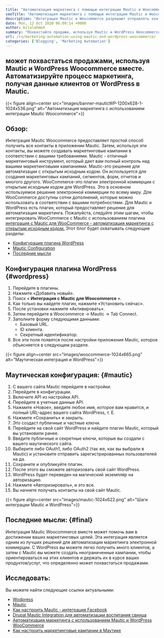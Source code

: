 ```yaml
---
title: "Автоматизация маркетинга с помощью интеграции Mautic и Woocommerce" 
seoTitle: "Автоматизация маркетинга с помощью интеграции Mautic и Woocommerce" 
description: "Интеграция Mautic и Woocommerce разрешают отправлять контактную информацию с сайтов WordPress в Mautic. Это помогает продвигать продукты через приложение Mautic." 
date: Mon, 12 Oct 2020 06:09:14 +0000
author: bilalahmed
summary: "Похвастайте продажи, используя Mautic и WordPress Woocommerce вместе. Автоматизируйте процесс маркетинга путем извлечения данных клиентов от WordPress в Mautic." 
url: /ru/marketing-automation-using-mautic-and-wordpress-woocommerce/
categories: ['Blogging', 'Marketing Automation']
---
```


## может похвастаться продажами, используя Mautic и WordPress Woocommerce вместе. Автоматизируйте процесс маркетинга, получая данные клиентов от WordPress в Mautic.

{{< figure align=center src="images/banner-mauticWP-1200x628-1-1024x536.png" alt="Автоматизация маркетинга с использованием интеграции Mautic Woocommerce">}}


## Обзор:
Интеграция Mautic Woocommerce предоставляет простой способ получить все контакты в приложении Mautic. Затем, используя эти контакты, вы можете создавать маркетинговые кампании в соответствии с вашими требованиями. Mautic - отличный маркетинговый инструмент, который дает вам полный контроль над вашими маркетинговыми кампаниями.
Mautic-это решение для автоматизации с открытым исходным кодом. Он используется для создания маркетинговых кампаний, сегментов, форм, отчетов и многого другого.
WooCommerce-это плагин электронной коммерции с открытым исходным кодом для WordPress. Это в основном используемое решение электронной коммерции по всему миру. Для WooCommerce доступны сотни дополнений, которые можно использовать в соответствии с вашими потребностями.
Для Mautic и WordPress есть плагин, который предоставляет решение для автоматизации маркетинга. Пожалуйста, следуйте этим шагам, чтобы интегрировать WooCommerce с Mautic с использованием плагина [интеграция с Mautic для WooCommerce - автоматизация маркетинга с открытым исходным кодом.][1]
Этот блог будет охватывать следующие разделы:
  * [Конфигурация плагина WordPress][2]
  * [Mautic Configuration][3]
  * [Последние мысли][4]

## Конфигурация плагина WordPress {#wordpress}

  1. Перейдите в плагины.
  2. Нажмите «Добавить новый».
  3. Поиск «  **Интеграция с Mautic для Woocommerce**  ».
  4. Как только вы найдете плагин, нажмите «Установить сейчас».
  5. После установки нажмите «Активировать».
  6. Затем перейдите в Woocommerce -> Mautic -> Tab Connect.
  7. Заполните форму следующими данными:
      * Базовый URL.
      * ID клиента.
      * Секретный идентификатор.
  8. Все эти поля появятся после настройки приложения Mautic, которое объясняется в следующем разделе.

{{< figure align=center src="images/woocommerce-1024x665.png" alt="Маутическая интеграция и WordPress">}}


## Маутическая конфигурация: {#mautic}

  1. С вашего сайта Mautic перейдите в настройки.
  2. Перейдите в конфигурации.
  3. Включите API из настройки API.
  4. Перейдите в учетные данные API.
  5. Нажмите «Новое», введите любое имя, которое вам нравится, и полный URL-адрес вашего сайта WordPress, т. Е.
  6. Нажмите «Сохранить» и закрыть.
  7. Это создаст публичные и частные ключи.
  8. Перейдите на свой сайт WordPress и найдите плагин Mautic, который вы установили ранее.
  9. Введите публичные и секретные ключи, которые вы создали с вашего маутического сайта.
 10. Выберите либо OAuth1, либо OAuth2 (так же, как вы выбрали в Mautic) и установите отправить зарегистрированных пользователей на да.
 11. Сохраните и опубликуйте плагин.
 12. После этого вы сможете авторизовать свой сайт WordPress.
 13. WordPress будет переведен на магический экземпляр на авторизацию.
 14. Нажмите «Авторизировать», и это все.
 15. Вы начнете получать контакты на свой сайт Mautic.

{{< figure align=center src="images/mautic-1024x622.png" alt="Шаги интеграции Mautic и WordPress">}}


## Последние мысли: {#final}

Интеграция Mautic Woocommerce вместе может помочь вам в достижении ваших маркетинговых целей. Эта интеграция является одним из лучших решений для автоматизации маркетинга электронной коммерции. С WordPress вы можете легко получить много клиентов, а затем с Mautic вы можете создать неограниченные кампании, чтобы ориентироваться на этих клиентов и держать их в курсе ваших продуктов/услуг, что определенно может похвастаться продажами.

## Исследовать:
Вы можете найти следующие ссылки актуальными:
  * [Wodpress][6]
  * [Mautic][7]
  * [Как настроить Mautic - интеграция Facebook][8]
  * [Drupal Mautic Integration для автоматизации воспитания свинца][9]
  * [Автоматизация маркетинга с использованием Mautic и WordPress WooCommerce][10]
  * [Как настроить маркетинговые кампании в Маутике][11]



[1]: https://href.li/?https://wordpress.org/plugins/enhanced-woocommerce-mautic-integration/
[2]: #wordpress
[3]: #mautic
[4]: #final
[5]: https://href.li/?http://yourWordpressSite.com/wp-admin/admin.php
[6]: https://products.containerize.com/blogging/wordpress
[7]: https://products.containerize.com/marketing-automation/mautic
[8]: https://blog.containerize.com/marketing-automation/how-to-setup-mautic-facebook-integration/
[9]: https://blog.containerize.com/content-management/drupal-tutorial-automate-lead-growth-with-drupal-mautic/
[10]: https://blog.containerize.com/blogging/ru/marketing-automation-using-mautic-and-wordpress-woocommerce/
[11]: https://blog.containerize.com/marketing-automation/how-to-setup-marketing-campaigns-using-mautic-campaign-builder/
